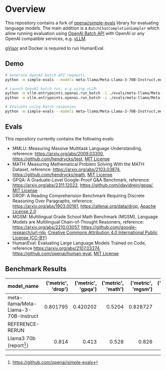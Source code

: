 # Overview

This repository contains a fork of [openai/simple-evals](https://github.com/openai/simple-evals) library for evaluating language models. The main addition is a `BatchChatCompletionSampler` which allow running evaluation using [OpenAI Batch API](https://platform.openai.com/docs/api-reference/batch) with OpenAI or any OpenAI compatible services, e.g. [vLLM](https://github.com/vllm-project/vllm/blob/main/examples/offline_inference_openai.md).

[gVisor](https://gvisor.dev/docs/user_guide/install/) and Docker is required to run HumanEval.

## Demo

```bash
# Generate OpenAI batch API requests
python -m simple-evals --models meta-llama/Meta-Llama-3-70B-Instruct,meta-llama/Meta-Llama-3-8B-Instruct --working_dir=./evals --instrument=True

# Launch OpenAI batch run, e.g using vLLM:
python -m vllm.entrypoints.openai.run_batch -i ./evals/meta-llama/Meta-Llama-3-70B-Instruct/requests.jsonl -o ./evals/meta-llama/Meta-Llama-3-70B-Instruct/responses.jsonl --model meta-llama/Meta-Llama-3-70B-Instruct --disable-log-requests --tensor-parallel-size=4
python -m vllm.entrypoints.openai.run_batch -i ./evals/meta-llama/Meta-Llama-3-8B-Instruct/requests.jsonl -o ./evals/meta-llama/Meta-Llama-3-8B-Instruct/responses.jsonl --model meta-llama/Meta-Llama-3-8B-Instruct --disable-log-requests

# Evaluate using batch responses
python -m simple-evals --models meta-llama/Meta-Llama-3-70B-Instruct,meta-llama/Meta-Llama-3-8B-Instruct --working_dir=./evals
```

## Evals

This repository currently contains the following evals:

- MMLU: Measuring Massive Multitask Language Understanding, reference: https://arxiv.org/abs/2009.03300, https://github.com/hendrycks/test, [MIT License](https://github.com/hendrycks/test/blob/master/LICENSE)
- MATH: Measuring Mathematical Problem Solving With the MATH Dataset, reference: https://arxiv.org/abs/2103.03874, https://github.com/hendrycks/math, [MIT License](https://github.com/idavidrein/gpqa/blob/main/LICENSE)
- GPQA: A Graduate-Level Google-Proof Q&A Benchmark, reference: https://arxiv.org/abs/2311.12022, https://github.com/idavidrein/gpqa/, [MIT License](https://github.com/idavidrein/gpqa/blob/main/LICENSE)
- DROP: A Reading Comprehension Benchmark Requiring Discrete Reasoning Over Paragraphs, reference: https://arxiv.org/abs/1903.00161, https://allenai.org/data/drop, [Apache License 2.0](https://github.com/allenai/allennlp-models/blob/main/LICENSE)
- MGSM: Multilingual Grade School Math Benchmark (MGSM), Language Models are Multilingual Chain-of-Thought Reasoners, reference: https://arxiv.org/abs/2210.03057, https://github.com/google-research/url-nlp, [Creative Commons Attribution 4.0 International Public License (CC-BY)](https://github.com/google-research/url-nlp/blob/main/LICENSE)
- HumanEval: Evaluating Large Language Models Trained on Code, reference https://arxiv.org/abs/2107.03374, https://github.com/openai/human-eval, [MIT License](https://github.com/openai/human-eval/blob/master/LICENSE)

## Benchmark Results

| model_name                           | ('metric', 'drop') | ('metric', 'gpqa') | ('metric', 'math') | ('metric', 'mgsm') | ('metric', 'mmlu') |
| :----------------------------------- | -----------------: | -----------------: | -----------------: | -----------------: | -----------------: |
| meta-llama/Meta-Llama-3-70B-Instruct |           0.801795 |           0.420202 |             0.5204 |           0.828727 |             0.7956 |
| REFERENCE-RERUN                      |                    |                    |                    |                    |                    |
| Llama3 70b (report[^1])              |              0.814 |              0.413 |              0.528 |              0.826 |              0.802 |

[^1]: https://github.com/openai/simple-evals
